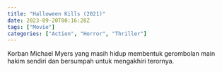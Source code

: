 ```yaml
---
title: "Halloween Kills (2021)"
date: 2023-09-20T00:16:28Z
tags: ["Movie"]
categories: ["Action", "Horror", "Thriller"]
---
```


Korban Michael Myers yang masih hidup membentuk gerombolan main hakim sendiri dan bersumpah untuk mengakhiri terornya.

<mux-player stream-type="on-demand"
  src="https://kp3d-my.sharepoint.com/personal/ryoo_kp3d_onmicrosoft_com/_layouts/15/download.aspx?share=EQSkSHbaEBdBmTBXI58EZmgBXbx1CIQUwTOUNK-gdNuw7w" metadata-video-title="Halloween Kills (2021)" prefer-playback="mse" controls>
  </mux-player>
  
  
  <script src="https://cdn.jsdelivr.net/npm/@mux/mux-player"></script>
  
 <script id="T8rZuzXus9GXMJd8InpBMTPxaarLKB02US6hRUQCICxs" type="application/ld+json">
 {
  "@context": "https://schema.org/",
  "@type": "VideoObject",
  "name": "Halloween Kills (2021)",
  "contentUrl": "https://stream.mux.com/T8rZuzXus9GXMJd8InpBMTPxaarLKB02US6hRUQCICxs.m3u8",
  "thumbnailUrl": "https://www.themoviedb.org/t/p/original/vDJE7JPnPc6fJBMBXdSltYM6yL6.jpg?width=314&fit_mode=preserve&time=25",
  "uploadDate": "2023-09-20T00:16:28Z",
}

</script>